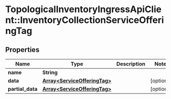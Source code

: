 # TopologicalInventoryIngressApiClient::InventoryCollectionServiceOfferingTag

## Properties
Name | Type | Description | Notes
------------ | ------------- | ------------- | -------------
**name** | **String** |  | 
**data** | [**Array&lt;ServiceOfferingTag&gt;**](ServiceOfferingTag.md) |  | [optional] 
**partial_data** | [**Array&lt;ServiceOfferingTag&gt;**](ServiceOfferingTag.md) |  | [optional] 


